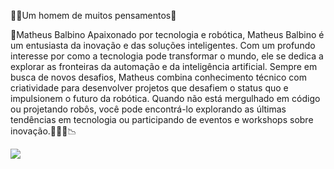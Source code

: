 🧍💥Um homem de muitos pensamentos💯

🛑Matheus Balbino
Apaixonado por tecnologia e robótica, Matheus Balbino é um entusiasta da inovação e das soluções inteligentes. Com um profundo interesse por como a tecnologia pode transformar o mundo, ele se dedica a explorar as fronteiras da automação e da inteligência artificial. Sempre em busca de novos desafios, Matheus combina conhecimento técnico com criatividade para desenvolver projetos que desafiem o status quo e impulsionem o futuro da robótica. Quando não está mergulhado em código ou projetando robôs, você pode encontrá-lo explorando as últimas tendências em tecnologia ou participando de eventos e workshops sobre inovação.🛑💸💪📉

![](https://media1.tenor.com/m/fCRbOOdvnbIAAAAC/funny.gif)
